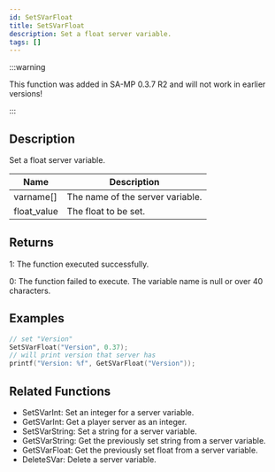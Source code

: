 ```yaml
---
id: SetSVarFloat
title: SetSVarFloat
description: Set a float server variable.
tags: []
---
```


:::warning

This function was added in SA-MP 0.3.7 R2 and will not work in earlier versions!

:::

## Description

Set a float server variable.

| Name        | Description                      |
| ----------- | -------------------------------- |
| varname[]   | The name of the server variable. |
| float_value | The float to be set.             |

## Returns

1: The function executed successfully.

0: The function failed to execute. The variable name is null or over 40 characters.

## Examples

```c
// set "Version"
SetSVarFloat("Version", 0.37);
// will print version that server has
printf("Version: %f", GetSVarFloat("Version"));
```

## Related Functions

- SetSVarInt: Set an integer for a server variable.
- GetSVarInt: Get a player server as an integer.
- SetSVarString: Set a string for a server variable.
- GetSVarString: Get the previously set string from a server variable.
- GetSVarFloat: Get the previously set float from a server variable.
- DeleteSVar: Delete a server variable.

